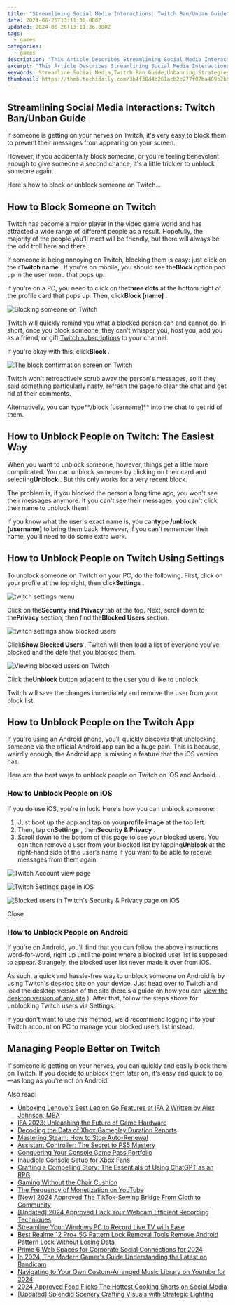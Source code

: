 ```yaml
---
title: "Streamlining Social Media Interactions: Twitch Ban/Unban Guide"
date: 2024-06-25T13:11:36.080Z
updated: 2024-06-26T13:11:36.080Z
tags:
  - games
categories:
  - games
description: "This Article Describes Streamlining Social Media Interactions: Twitch Ban/Unban Guide"
excerpt: "This Article Describes Streamlining Social Media Interactions: Twitch Ban/Unban Guide"
keywords: Streamline Social Media,Twitch Ban Guide,Unbanning Strategies,Social Media Tweaks,Interacting on Twitch,Ban/Unban Tips,Social Media Management
thumbnail: https://thmb.techidaily.com/3b4f38d4b261acb2c277f07ba409b2b6a3f82798b238b26870bf6daec55fc8dc.jpg
---
```


## Streamlining Social Media Interactions: Twitch Ban/Unban Guide

 If someone is getting on your nerves on Twitch, it's very easy to block them to prevent their messages from appearing on your screen.

 However, if you accidentally block someone, or you're feeling benevolent enough to give someone a second chance, it's a little trickier to unblock someone again.

Here's how to block or unblock someone on Twitch...

## How to Block Someone on Twitch

 Twitch has become a major player in the video game world and has attracted a wide range of different people as a result. Hopefully, the majority of the people you'll meet will be friendly, but there will always be the odd troll here and there.

 If someone is being annoying on Twitch, blocking them is easy: just click on their**Twitch name** . If you're on mobile, you should see the**Block** option pop up in the user menu that pops up.

 If you're on a PC, you need to click on the**three dots** at the bottom right of the profile card that pops up. Then, click**Block \[name\]** .

![Blocking someone on Twitch](https://static1.makeuseofimages.com/wordpress/wp-content/uploads/2020/12/block-unblock-twitch-dots.png)

 Twitch will quickly remind you what a blocked person can and cannot do. In short, once you block someone, they can't whisper you, host you, add you as a friend, or gift [Twitch subscriptions](https://www.makeuseof.com/tag/twitch-complete-guide-buying-subscriptions/) to your channel.

 If you're okay with this, click**Block** .

![The block confirmation screen on Twitch](https://static1.makeuseofimages.com/wordpress/wp-content/uploads/2020/12/block-unblock-twitch-confirmation.png)

 Twitch won't retroactively scrub away the person's messages, so if they said something particularly nasty, refresh the page to clear the chat and get rid of their comments.

 Alternatively, you can type**/block \[username\]** into the chat to get rid of them.

## How to Unblock People on Twitch: The Easiest Way

 When you want to unblock someone, however, things get a little more complicated. You can unblock someone by clicking on their card and selecting**Unblock** . But this only works for a very recent block.

 The problem is, if you blocked the person a long time ago, you won't see their messages anymore. If you can't see their messages, you can't click their name to unblock them!

 If you know what the user's exact name is, you can**type /unblock \[username\]** to bring them back. However, if you can't remember their name, you'll need to do some extra work.

## How to Unblock People on Twitch Using Settings

 To unblock someone on Twitch on your PC, do the following. First, click on your profile at the top right, then click**Settings** .

![twitch settings menu](https://static1.makeuseofimages.com/wordpress/wp-content/uploads/2020/12/twitch-settings-menu.png)

 Click on the**Security and Privacy** tab at the top. Next, scroll down to the**Privacy** section, then find the**Blocked Users** section.

![twitch settings show blocked users](https://static1.makeuseofimages.com/wordpress/wp-content/uploads/2020/12/twitch-settings-show-blocked-users.png)

 Click**Show Blocked Users** . Twitch will then load a list of everyone you've blocked and the date that you blocked them.

![Viewing blocked users on Twitch](https://static1.makeuseofimages.com/wordpress/wp-content/uploads/2023/09/blocked-users-twitch.jpg)

 Click the**Unblock** button adjacent to the user you'd like to unblock.

 Twitch will save the changes immediately and remove the user from your block list.

## How to Unblock People on the Twitch App

 If you're using an Android phone, you'll quickly discover that unblocking someone via the official Android app can be a huge pain. This is because, weirdly enough, the Android app is missing a feature that the iOS version has.

 Here are the best ways to unblock people on Twitch on iOS and Android...

### How to Unblock People on iOS

 If you do use iOS, you're in luck. Here's how you can unblock someone:

1. Just boot up the app and tap on your**profile image** at the top left.
2. Then, tap on**Settings** , then**Security & Privacy** .
3. Scroll down to the bottom of this page to see your blocked users. You can then remove a user from your blocked list by tapping**Unblock** at the right-hand side of the user's name if you want to be able to receive messages from them again.

![Twitch Account view page](https://static1.makeuseofimages.com/wordpress/wp-content/uploads/2023/09/01-twitch-profile-view-ios.jpg)

![Twitch Settings page in iOS](https://static1.makeuseofimages.com/wordpress/wp-content/uploads/2023/09/02-twitch-settings-ios.jpg)

![Blocked users in Twitch's Security & Privacy page on iOS](https://static1.makeuseofimages.com/wordpress/wp-content/uploads/2023/09/03-blocked-users-twitch.jpg)

Close

### How to Unblock People on Android

 If you're on Android, you'll find that you can follow the above instructions word-for-word, right up until the point where a blocked user list is supposed to appear. Strangely, the blocked user list never made it over from iOS.

 As such, a quick and hassle-free way to unblock someone on Android is by using Twitch's desktop site on your device. Just head over to Twitch and load the desktop version of the site (here's a guide on how you can [view the desktop version of any site](https://www.makeuseof.com/how-to-view-desktop-version-of-any-site-on-mobile/) ). After that, follow the steps above for unblocking Twitch users via Settings.

 If you don't want to use this method, we'd recommend logging into your Twitch account on PC to manage your blocked users list instead.

## Managing People Better on Twitch

 If someone is getting on your nerves, you can quickly and easily block them on Twitch. If you decide to unblock them later on, it's easy and quick to do—as long as you're not on Android.


<ins class="adsbygoogle"
     style="display:block"
     data-ad-format="autorelaxed"
     data-ad-client="ca-pub-7571918770474297"
     data-ad-slot="1223367746"></ins>



<ins class="adsbygoogle"
     style="display:block"
     data-ad-client="ca-pub-7571918770474297"
     data-ad-slot="8358498916"
     data-ad-format="auto"
     data-full-width-responsive="true"></ins>

<span class="atpl-alsoreadstyle">Also read:</span>
<div><ul>
<li><a href="https://games-able.techidaily.com/unboxing-lenovos-best-legion-go-features-at-ifa-2-written-by-alex-johnson-mba/"><u>Unboxing Lenovo's Best Legion Go Features at IFA 2 Written by Alex Johnson, MBA</u></a></li>
<li><a href="https://games-able.techidaily.com/ifa-2023-unleashing-the-future-of-game-hardware/"><u>IFA 2023: Unleashing the Future of Game Hardware</u></a></li>
<li><a href="https://games-able.techidaily.com/decoding-the-data-of-xbox-gameplay-duration-reports/"><u>Decoding the Data of Xbox Gameplay Duration Reports</u></a></li>
<li><a href="https://games-able.techidaily.com/mastering-steam-how-to-stop-auto-renewal/"><u>Mastering Steam: How to Stop Auto-Renewal</u></a></li>
<li><a href="https://games-able.techidaily.com/assistant-controller-the-secret-to-ps5-mastery/"><u>Assistant Controller: The Secret to PS5 Mastery</u></a></li>
<li><a href="https://games-able.techidaily.com/conquering-your-console-game-pass-portfolio/"><u>Conquering Your Console Game Pass Portfolio</u></a></li>
<li><a href="https://games-able.techidaily.com/inaudible-console-setup-for-xbox-fans/"><u>Inaudible Console Setup for Xbox Fans</u></a></li>
<li><a href="https://games-able.techidaily.com/crafting-a-compelling-story-the-essentials-of-using-chatgpt-as-an-rpg/"><u>Crafting a Compelling Story: The Essentials of Using ChatGPT as an RPG</u></a></li>
<li><a href="https://games-able.techidaily.com/gaming-without-the-chair-cushion/"><u>Gaming Without the Chair Cushion</u></a></li>
<li><a href="https://youtube-video-recordings.techidaily.com/the-frequency-of-monetization-on-youtube/"><u>The Frequency of Monetization on YouTube</u></a></li>
<li><a href="https://tiktok-clips.techidaily.com/new-2024-approved-the-tiktok-sewing-bridge-from-cloth-to-community/"><u>[New] 2024 Approved  The TikTok-Sewing Bridge  From Cloth to Community</u></a></li>
<li><a href="https://screen-mirroring-recording.techidaily.com/updated-2024-approved-hack-your-webcam-efficient-recording-techniques/"><u>[Updated] 2024 Approved  Hack Your Webcam  Efficient Recording Techniques</u></a></li>
<li><a href="https://desktop-recording.techidaily.com/streamline-your-windows-pc-to-record-live-tv-with-ease/"><u>Streamline Your Windows PC to Record Live TV with Ease</u></a></li>
<li><a href="https://easy-unlock-android.techidaily.com/best-realme-12-proplus-5g-pattern-lock-removal-tools-remove-android-pattern-lock-without-losing-data-by-drfone-android/"><u>Best Realme 12 Pro+ 5G Pattern Lock Removal Tools Remove Android Pattern Lock Without Losing Data</u></a></li>
<li><a href="https://extra-support.techidaily.com/prime-6-web-spaces-for-corporate-social-connections-for-2024/"><u>Prime 6 Web Spaces for Corporate Social Connections for 2024</u></a></li>
<li><a href="https://screen-recording.techidaily.com/in-2024-the-modern-gamers-guide-understanding-the-latest-on-bandicam/"><u>In 2024, The Modern Gamer's Guide  Understanding the Latest on Bandicam</u></a></li>
<li><a href="https://youtube-stream.techidaily.com/navigating-to-your-own-custom-arranged-music-library-on-youtube-for-2024/"><u>Navigating to Your Own Custom-Arranged Music Library on Youtube for 2024</u></a></li>
<li><a href="https://tiktok-videos.techidaily.com/2024-approved-food-flicks-the-hottest-cooking-shorts-on-social-media/"><u>2024 Approved  Food Flicks  The Hottest Cooking Shorts on Social Media</u></a></li>
<li><a href="https://extra-guidance.techidaily.com/updated-splendid-scenery-crafting-visuals-with-strategic-lighting/"><u>[Updated] Splendid Scenery  Crafting Visuals with Strategic Lighting</u></a></li>
</ul></div>
